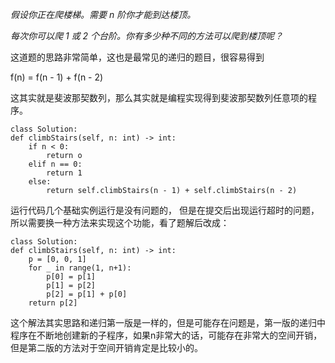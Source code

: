 *假设你正在爬楼梯。需要 n 阶你才能到达楼顶。*

*每次你可以爬 1 或 2 个台阶。你有多少种不同的方法可以爬到楼顶呢？*

这道题的思路非常简单，这也是最常见的递归的题目，很容易得到

f(n) = f(n - 1) + f(n - 2)

这其实就是斐波那契数列，那么其实就是编程实现得到斐波那契数列任意项的程序。

    class Solution:
    def climbStairs(self, n: int) -> int:
        if n < 0:
            return o
        elif n == 0:
            return 1
        else:
            return self.climbStairs(n - 1) + self.climbStairs(n - 2)

运行代码几个基础实例运行是没有问题的， 但是在提交后出现运行超时的问题，所以需要换一种方法来实现这个功能，看了题解后改成：

    class Solution:
    def climbStairs(self, n: int) -> int:
        p = [0, 0, 1]
        for _ in range(1, n+1):
            p[0] = p[1]
            p[1] = p[2]
            p[2] = p[1] + p[0]
        return p[2]

这个解法其实思路和递归第一版是一样的，但是可能存在问题是，第一版的递归中程序在不断地创建新的子程序，如果n非常大的话，可能存在非常大的空间开销，但是第二版的方法对于空间开销肯定是比较小的。